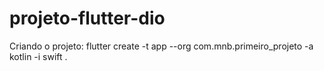 # projeto-flutter-dio

Criando o projeto:
flutter create -t app --org com.mnb.primeiro_projeto -a kotlin -i swift . 